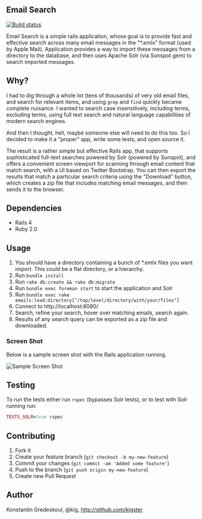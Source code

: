 ## Email Search 

[![Build status](https://secure.travis-ci.org/kigster/email-search.png)](http://travis-ci.org/kigster/email-search)

Email Search is a simple rails application, whose goal is to provide fast and effective search across many
email messages in the "*.emlx" format (used by Apple Mail).  Application provides a way to import these messages
from a directory to the database, and then uses Apache Solr (via Sunspot gem) to search imported messages.

## Why?

I had to dig through a whole lot (tens of thousands) of very old email files, and search for relevant items,
and using ```grep``` and ```find``` quickly became complete nuisance. I wanted to search case insensitively,
including terms, excluding terms, using full text search and natural language capabilities of modern search engines.

And then I thought, hell, maybe someone else will need to do this too.  So I decided to make it a "proper" app,
write some tests, and open source it.

The result is a rather simple but effective Rails app, that supports sophisticated full-text searches
powered by Solr (powered by Sunspot), and offers a convenient screen viewport for scanning through email
content that match search, with a UI based on Twitter Bootstrap.  You can then export the results that match
a particular search criteria using the "Download" button, which creates a zip file that includes matching email
messages, and then sends it to the browser.

## Dependencies

- Rails 4
- Ruby 2.0

## Usage

1. You should have a directory containing a bunch of *.emlx files you want import.  This could be a flat directory, or a hierarchy.
2. Run ```bundle install```
3. Run ```rake db:create && rake db:migrate```
4. Run ```bundle exec foreman start``` to start the application and Solr
5. Run ```bundle exec rake emails:load:directory["/top/level/directory/with/your/files"]```
6. Connect to http://localhost:8080/
7. Search, refine your search, hover over matching emails, search again.
8. Results of any search query can be exported as a zip file and downloaded.

### Screen Shot

Below is a sample screen shot with the Rails application running.

![Sample Screen Shot](https://raw.github.com/kigster/email-search/master/doc/email_search_ss.png "Email Search App opened")

## Testing

To run the tests either run ```rspec``` (bypasses Solr tests), or to test with Solr running run:

```ruby
TESTS_SOLR=true rspec
```

## Contributing

1. Fork it
2. Create your feature branch (`git checkout -b my-new-feature`)
3. Commit your changes (`git commit -am 'Added some feature'`)
4. Push to the branch (`git push origin my-new-feature`)
5. Create new Pull Request

## Author

Konstantin Gredeskoul, @kig, http://github.com/kigster


